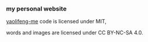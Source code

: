### my personal website

[yaolifeng-me](yaolifeng-me.vercel.app) code is licensed under MIT,

words and images are licensed under CC BY-NC-SA 4.0.
